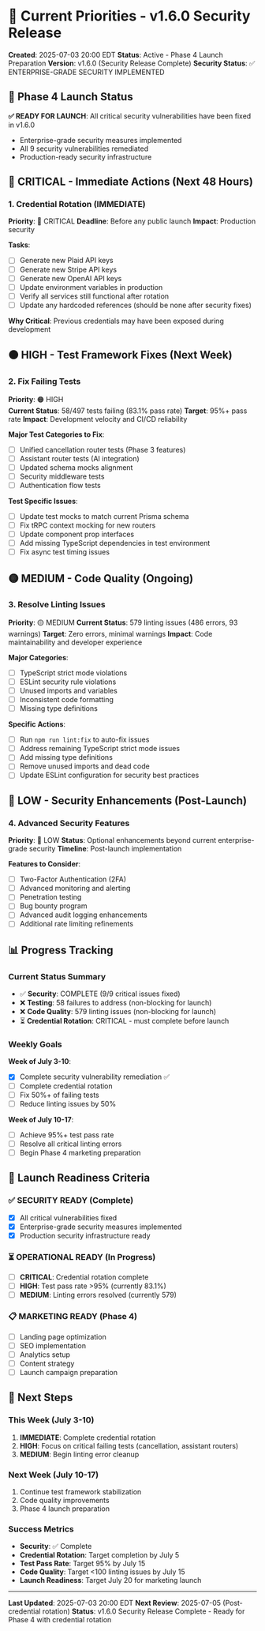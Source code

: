 # 🎯 Current Priorities - v1.6.0 Security Release

**Created**: 2025-07-03 20:00 EDT
**Status**: Active - Phase 4 Launch Preparation
**Version**: v1.6.0 (Security Release Complete)
**Security Status**: ✅ ENTERPRISE-GRADE SECURITY IMPLEMENTED

## 🚀 Phase 4 Launch Status

**✅ READY FOR LAUNCH**: All critical security vulnerabilities have been fixed in v1.6.0
- Enterprise-grade security measures implemented
- All 9 security vulnerabilities remediated
- Production-ready security infrastructure

## 🔴 CRITICAL - Immediate Actions (Next 48 Hours)

### 1. Credential Rotation (IMMEDIATE)
**Priority**: 🔴 CRITICAL
**Deadline**: Before any public launch
**Impact**: Production security

**Tasks**:
- [ ] Generate new Plaid API keys
- [ ] Generate new Stripe API keys  
- [ ] Generate new OpenAI API keys
- [ ] Update environment variables in production
- [ ] Verify all services still functional after rotation
- [ ] Update any hardcoded references (should be none after security fixes)

**Why Critical**: Previous credentials may have been exposed during development

## 🟠 HIGH - Test Framework Fixes (Next Week)

### 2. Fix Failing Tests
**Priority**: 🟠 HIGH  
**Current Status**: 58/497 tests failing (83.1% pass rate)
**Target**: 95%+ pass rate
**Impact**: Development velocity and CI/CD reliability

**Major Test Categories to Fix**:
- [ ] Unified cancellation router tests (Phase 3 features)
- [ ] Assistant router tests (AI integration)
- [ ] Updated schema mocks alignment
- [ ] Security middleware tests
- [ ] Authentication flow tests

**Test Specific Issues**:
- [ ] Update test mocks to match current Prisma schema
- [ ] Fix tRPC context mocking for new routers
- [ ] Update component prop interfaces
- [ ] Add missing TypeScript dependencies in test environment
- [ ] Fix async test timing issues

## 🟡 MEDIUM - Code Quality (Ongoing)

### 3. Resolve Linting Issues
**Priority**: 🟡 MEDIUM
**Current Status**: 579 linting issues (486 errors, 93 warnings)
**Target**: Zero errors, minimal warnings
**Impact**: Code maintainability and developer experience

**Major Categories**:
- [ ] TypeScript strict mode violations
- [ ] ESLint security rule violations
- [ ] Unused imports and variables
- [ ] Inconsistent code formatting
- [ ] Missing type definitions

**Specific Actions**:
- [ ] Run `npm run lint:fix` to auto-fix issues
- [ ] Address remaining TypeScript strict mode issues
- [ ] Add missing type definitions
- [ ] Remove unused imports and dead code
- [ ] Update ESLint configuration for security best practices

## 🔵 LOW - Security Enhancements (Post-Launch)

### 4. Advanced Security Features
**Priority**: 🔵 LOW
**Status**: Optional enhancements beyond current enterprise-grade security
**Timeline**: Post-launch implementation

**Features to Consider**:
- [ ] Two-Factor Authentication (2FA)
- [ ] Advanced monitoring and alerting
- [ ] Penetration testing
- [ ] Bug bounty program
- [ ] Advanced audit logging enhancements
- [ ] Additional rate limiting refinements

## 📊 Progress Tracking

### Current Status Summary
- ✅ **Security**: COMPLETE (9/9 critical issues fixed)
- ❌ **Testing**: 58 failures to address (non-blocking for launch)
- ❌ **Code Quality**: 579 linting issues (non-blocking for launch)
- ⏳ **Credential Rotation**: CRITICAL - must complete before launch

### Weekly Goals

**Week of July 3-10**:
- [x] Complete security vulnerability remediation ✅
- [ ] Complete credential rotation
- [ ] Fix 50%+ of failing tests
- [ ] Reduce linting issues by 50%

**Week of July 10-17**:
- [ ] Achieve 95%+ test pass rate
- [ ] Resolve all critical linting errors
- [ ] Begin Phase 4 marketing preparation

## 🎯 Launch Readiness Criteria

### ✅ SECURITY READY (Complete)
- [x] All critical vulnerabilities fixed
- [x] Enterprise-grade security measures implemented
- [x] Production security infrastructure ready

### ⏳ OPERATIONAL READY (In Progress)
- [ ] **CRITICAL**: Credential rotation complete
- [ ] **HIGH**: Test pass rate >95% (currently 83.1%)
- [ ] **MEDIUM**: Linting errors resolved (currently 579)

### 📋 MARKETING READY (Phase 4)
- [ ] Landing page optimization
- [ ] SEO implementation
- [ ] Analytics setup
- [ ] Content strategy
- [ ] Launch campaign preparation

## 🚀 Next Steps

### This Week (July 3-10)
1. **IMMEDIATE**: Complete credential rotation
2. **HIGH**: Focus on critical failing tests (cancellation, assistant routers)
3. **MEDIUM**: Begin linting error cleanup

### Next Week (July 10-17)
1. Continue test framework stabilization
2. Code quality improvements
3. Phase 4 launch preparation

### Success Metrics
- **Security**: ✅ Complete
- **Credential Rotation**: Target completion by July 5
- **Test Pass Rate**: Target 95% by July 15
- **Code Quality**: Target <100 linting issues by July 15
- **Launch Readiness**: Target July 20 for marketing launch

---

**Last Updated**: 2025-07-03 20:00 EDT
**Next Review**: 2025-07-05 (Post-credential rotation)
**Status**: v1.6.0 Security Release Complete - Ready for Phase 4 with credential rotation
